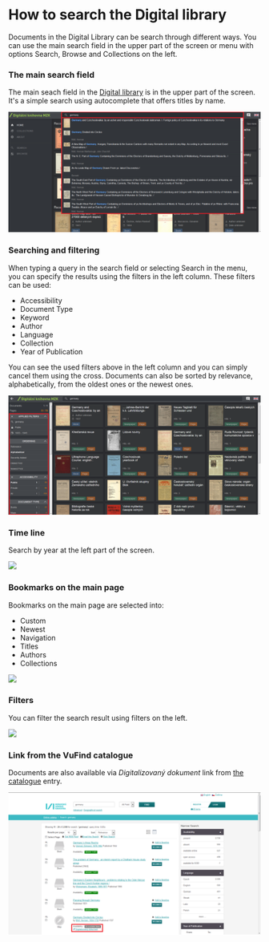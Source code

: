 # How to search the Digital library
Documents in the Digital Library can be search through different ways. You can use the main search field in the upper part of the screen or menu with options Search, Browse and Collections on the left.

### The main search field 

The main seach field in the <a class="external" href="http://kramerius.mzk.cz/" target="_blank">Digital library</a> is in the upper part of the screen. It's a simple search using autocomplete that offers titles by name.

![](/public/images/help/jakHledat/vyhledavaciradekanaseptavac_en.png)

### Searching and filtering
When typing a query in the search field or selecting Search in the menu, you can specify the results using the filters in the left column. These filters can be used:
   * Accessibility 
   * Document Type
   * Keyword
   * Author
   * Language
   * Collection
   * Year of Publication

You can see the used filters above in the left column and you can simply cancel them using the cross. Documents can also be sorted by relevance, alphabetically, from the oldest ones or the newest ones.

![](/public/images/help/jakHledat/hledaniafiltrovani_en.png)

### Time line
Search by year at the left part of the screen.

![](/images/help/jakHledat/casovaOsa.png)

### Bookmarks on the main page
Bookmarks on the main page are selected into:

* Custom
* Newest
* Navigation
* Titles
* Authors
* Collections

![](/images/help/jakHledat/zalozky.png)

### Filters
You can filter the search result using filters on the left.

![](/images/help/jakHledat/filtry.png)

### Link from the VuFind catalogue
Documents are also available via *Digitalizovaný dokument* link from <a class="external" href="https://vufind.mzk.cz/?lng=en" target="_blank">the catalogue</a> entry.

![](/public/images/help/jakHledat/vufind_en.png)
